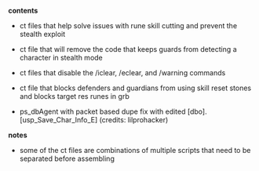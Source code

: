 **contents**

* ct files that help solve issues with rune skill cutting and prevent the stealth exploit

* ct file that will remove the code that keeps guards from detecting a character in stealth mode

* ct files that disable the /iclear, /eclear, and /warning commands

* ct file that blocks defenders and guardians from using skill reset stones and blocks target res runes in grb

* ps_dbAgent with packet based dupe fix with edited [dbo].[usp_Save_Char_Info_E] (credits: lilprohacker)

**notes** 

* some of the ct files are combinations of multiple scripts that need to be separated before assembling
